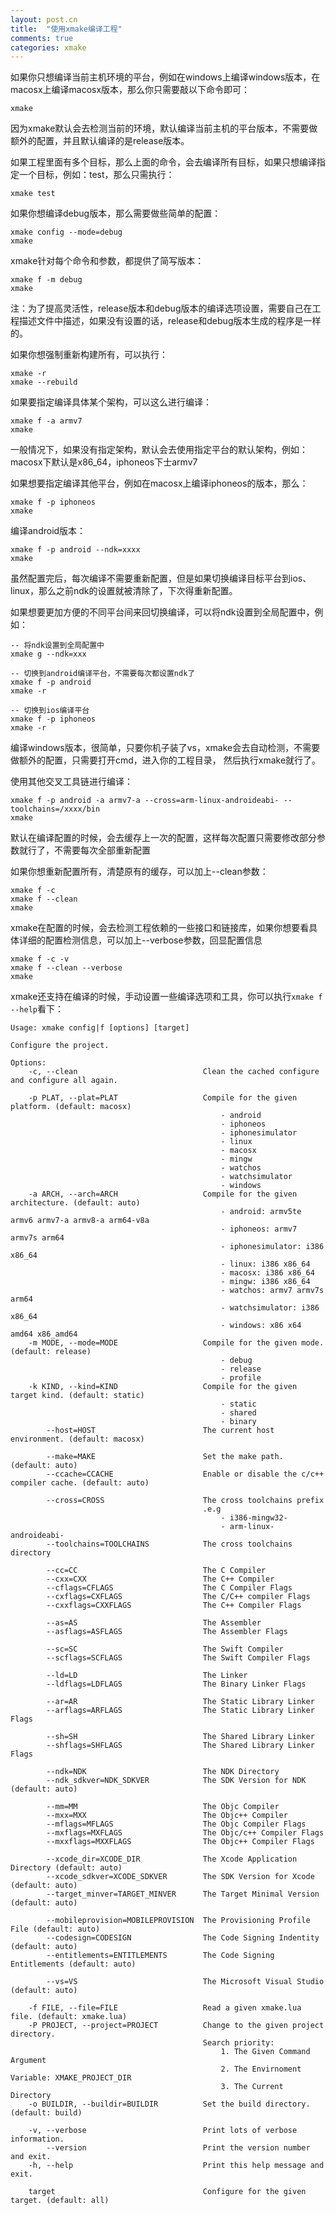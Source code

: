```yaml
---
layout: post.cn
title:  "使用xmake编译工程"
comments: true
categories: xmake
---
```


如果你只想编译当前主机环境的平台，例如在windows上编译windows版本，在macosx上编译macosx版本，那么你只需要敲以下命令即可：

    xmake

因为xmake默认会去检测当前的环境，默认编译当前主机的平台版本，不需要做额外的配置，并且默认编译的是release版本。

如果工程里面有多个目标，那么上面的命令，会去编译所有目标，如果只想编译指定一个目标，例如：test，那么只需执行：

    xmake test

如果你想编译debug版本，那么需要做些简单的配置：

    xmake config --mode=debug
    xmake

xmake针对每个命令和参数，都提供了简写版本：

    xmake f -m debug
    xmake

注：为了提高灵活性，release版本和debug版本的编译选项设置，需要自己在工程描述文件中描述，如果没有设置的话，release和debug版本生成的程序是一样的。



如果你想强制重新构建所有，可以执行：

    xmake -r
    xmake --rebuild

如果要指定编译具体某个架构，可以这么进行编译：

    xmake f -a armv7
    xmake

一般情况下，如果没有指定架构，默认会去使用指定平台的默认架构，例如：macosx下默认是x86_64，iphoneos下士armv7

如果想要指定编译其他平台，例如在macosx上编译iphoneos的版本，那么：

    xmake f -p iphoneos
    xmake

编译android版本：

    xmake f -p android --ndk=xxxx
    xmake

虽然配置完后，每次编译不需要重新配置，但是如果切换编译目标平台到ios、linux，那么之前ndk的设置就被清除了，下次得重新配置。

如果想要更加方便的不同平台间来回切换编译，可以将ndk设置到全局配置中，例如：

    -- 将ndk设置到全局配置中
    xmake g --ndk=xxx

    -- 切换到android编译平台，不需要每次都设置ndk了
    xmake f -p android
    xmake -r

    -- 切换到ios编译平台
    xmake f -p iphoneos
    xmake -r

编译windows版本，很简单，只要你机子装了vs，xmake会去自动检测，不需要做额外的配置，只需要打开cmd，进入你的工程目录，
然后执行xmake就行了。

使用其他交叉工具链进行编译：

    xmake f -p android -a armv7-a --cross=arm-linux-androideabi- --toolchains=/xxxx/bin
    xmake

默认在编译配置的时候，会去缓存上一次的配置，这样每次配置只需要修改部分参数就行了，不需要每次全部重新配置

如果你想重新配置所有，清楚原有的缓存，可以加上--clean参数：

    xmake f -c
    xmake f --clean
    xmake

xmake在配置的时候，会去检测工程依赖的一些接口和链接库，如果你想要看具体详细的配置检测信息，可以加上--verbose参数，回显配置信息

    xmake f -c -v
    xmake f --clean --verbose
    xmake

xmake还支持在编译的时候，手动设置一些编译选项和工具，你可以执行`xmake f --help`看下：

    Usage: xmake config|f [options] [target]

    Configure the project.

    Options: 
        -c, --clean                            Clean the cached configure and configure all again.
                                               
        -p PLAT, --plat=PLAT                   Compile for the given platform. (default: macosx)
                                                   - android
                                                   - iphoneos
                                                   - iphonesimulator
                                                   - linux
                                                   - macosx
                                                   - mingw
                                                   - watchos
                                                   - watchsimulator
                                                   - windows
        -a ARCH, --arch=ARCH                   Compile for the given architecture. (default: auto)
                                                   - android: armv5te armv6 armv7-a armv8-a arm64-v8a
                                                   - iphoneos: armv7 armv7s arm64
                                                   - iphonesimulator: i386 x86_64
                                                   - linux: i386 x86_64
                                                   - macosx: i386 x86_64
                                                   - mingw: i386 x86_64
                                                   - watchos: armv7 armv7s arm64
                                                   - watchsimulator: i386 x86_64
                                                   - windows: x86 x64 amd64 x86_amd64
        -m MODE, --mode=MODE                   Compile for the given mode. (default: release)
                                                   - debug
                                                   - release
                                                   - profile
        -k KIND, --kind=KIND                   Compile for the given target kind. (default: static)
                                                   - static
                                                   - shared
                                                   - binary
            --host=HOST                        The current host environment. (default: macosx)
                                               
            --make=MAKE                        Set the make path. (default: auto)
            --ccache=CCACHE                    Enable or disable the c/c++ compiler cache. (default: auto)
                                               
            --cross=CROSS                      The cross toolchains prefix
                                               .e.g
                                                   - i386-mingw32-
                                                   - arm-linux-androideabi-
            --toolchains=TOOLCHAINS            The cross toolchains directory
                                               
            --cc=CC                            The C Compiler
            --cxx=CXX                          The C++ Compiler
            --cflags=CFLAGS                    The C Compiler Flags
            --cxflags=CXFLAGS                  The C/C++ compiler Flags
            --cxxflags=CXXFLAGS                The C++ Compiler Flags
                                               
            --as=AS                            The Assembler
            --asflags=ASFLAGS                  The Assembler Flags
                                               
            --sc=SC                            The Swift Compiler
            --scflags=SCFLAGS                  The Swift Compiler Flags
                                               
            --ld=LD                            The Linker
            --ldflags=LDFLAGS                  The Binary Linker Flags
                                               
            --ar=AR                            The Static Library Linker
            --arflags=ARFLAGS                  The Static Library Linker Flags
                                               
            --sh=SH                            The Shared Library Linker
            --shflags=SHFLAGS                  The Shared Library Linker Flags
                                               
            --ndk=NDK                          The NDK Directory
            --ndk_sdkver=NDK_SDKVER            The SDK Version for NDK (default: auto)
                                               
            --mm=MM                            The Objc Compiler
            --mxx=MXX                          The Objc++ Compiler
            --mflags=MFLAGS                    The Objc Compiler Flags
            --mxflags=MXFLAGS                  The Objc/c++ Compiler Flags
            --mxxflags=MXXFLAGS                The Objc++ Compiler Flags
                                               
            --xcode_dir=XCODE_DIR              The Xcode Application Directory (default: auto)
            --xcode_sdkver=XCODE_SDKVER        The SDK Version for Xcode (default: auto)
            --target_minver=TARGET_MINVER      The Target Minimal Version (default: auto)
                                               
            --mobileprovision=MOBILEPROVISION  The Provisioning Profile File (default: auto)
            --codesign=CODESIGN                The Code Signing Indentity (default: auto)
            --entitlements=ENTITLEMENTS        The Code Signing Entitlements (default: auto)
                                               
            --vs=VS                            The Microsoft Visual Studio (default: auto)
                                               
        -f FILE, --file=FILE                   Read a given xmake.lua file. (default: xmake.lua)
        -P PROJECT, --project=PROJECT          Change to the given project directory.
                                               Search priority:
                                                   1. The Given Command Argument
                                                   2. The Envirnoment Variable: XMAKE_PROJECT_DIR
                                                   3. The Current Directory
        -o BUILDIR, --buildir=BUILDIR          Set the build directory. (default: build)
                                               
        -v, --verbose                          Print lots of verbose information.
            --version                          Print the version number and exit.
        -h, --help                             Print this help message and exit.
                                               
        target                                 Configure for the given target. (default: all)

